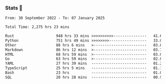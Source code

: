 ### Stats 👋
<!--START_SECTION:waka-->

```txt
From: 30 September 2022 - To: 07 January 2025

Total Time: 2,275 hrs 23 mins

Rust                   948 hrs 33 mins >>>>>>>>>>---------------   41.69 %
Python                 751 hrs 49 mins >>>>>>>>-----------------   33.04 %
Other                  88 hrs 6 mins   >------------------------   03.87 %
Markdown               86 hrs 12 mins  >------------------------   03.79 %
HTML                   68 hrs 59 mins  >------------------------   03.03 %
Go                     63 hrs 59 mins  >------------------------   02.81 %
YAML                   27 hrs 39 mins  -------------------------   01.22 %
TypeScript             25 hrs 5 mins   -------------------------   01.10 %
Bash                   23 hrs          -------------------------   01.01 %
SQL                    20 hrs 28 mins  -------------------------   00.90 %
```

<!--END_SECTION:waka-->

<!--
**buhaytza2005/buhaytza2005** is a ✨ _special_ ✨ repository because its `README.md` (this file) appears on your GitHub profile.

Here are some ideas to get you started:

- 🔭 I’m currently working on ...
- 🌱 I’m currently learning ...
- 👯 I’m looking to collaborate on ...
- 🤔 I’m looking for help with ...
- 💬 Ask me about ...
- 📫 How to reach me: ...
- 😄 Pronouns: ...
- ⚡ Fun fact: ...
-->


